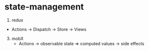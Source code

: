 ﻿# state-management

1. redux
  - Actions -> Dispatch -> Store -> Views 
3. mobX
   - Actions -> observable state => computed values -> side effects
